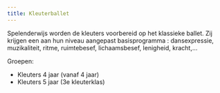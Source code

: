 ```yaml
---
title: Kleuterballet
---
```

Spelenderwijs worden de kleuters voorbereid op het klassieke ballet. Zij krijgen een aan hun niveau aangepast basisprogramma : dansexpressie, muzikaliteit, ritme, ruimtebesef, lichaamsbesef, lenigheid, kracht,...

Groepen:

* Kleuters 4 jaar (vanaf 4 jaar) 
* Kleuters 5 jaar (3e kleuterklas)
